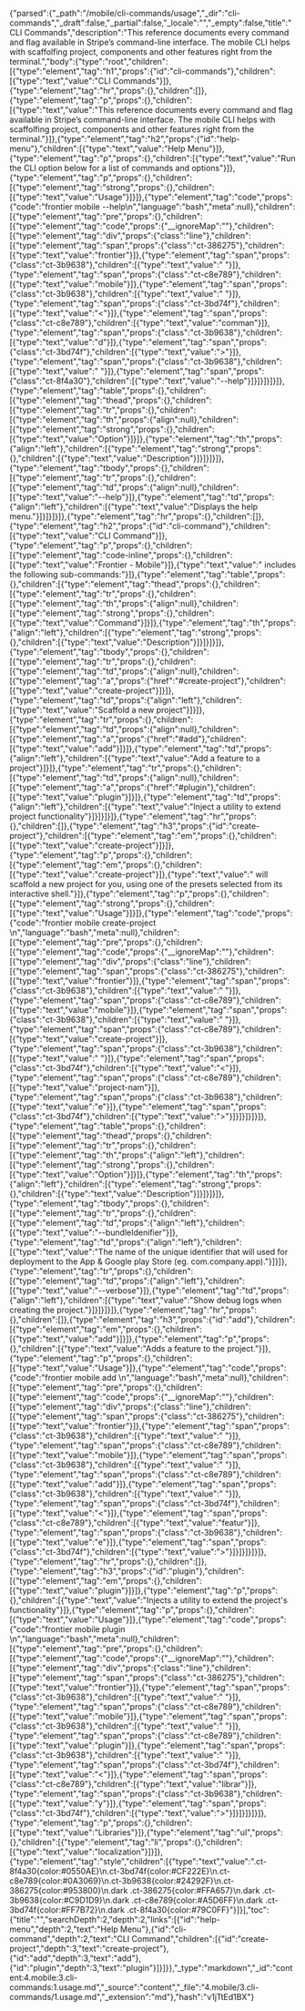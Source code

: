 {"parsed":{"_path":"/mobile/cli-commands/usage","_dir":"cli-commands","_draft":false,"_partial":false,"_locale":"","_empty":false,"title":"CLI Commands","description":"This reference documents every command and flag available in Stripe’s command-line interface. The mobile CLI helps with scaffolfing project, components and other features right from the terminal.","body":{"type":"root","children":[{"type":"element","tag":"h1","props":{"id":"cli-commands"},"children":[{"type":"text","value":"CLI Commands"}]},{"type":"element","tag":"hr","props":{},"children":[]},{"type":"element","tag":"p","props":{},"children":[{"type":"text","value":"This reference documents every command and flag available in Stripe’s command-line interface. The mobile CLI helps with scaffolfing project, components and other features right from the terminal."}]},{"type":"element","tag":"h2","props":{"id":"help-menu"},"children":[{"type":"text","value":"Help Menu"}]},{"type":"element","tag":"p","props":{},"children":[{"type":"text","value":"Run the CLI option below for a list of commands and options"}]},{"type":"element","tag":"p","props":{},"children":[{"type":"element","tag":"strong","props":{},"children":[{"type":"text","value":"Usage"}]}]},{"type":"element","tag":"code","props":{"code":"frontier mobile <command> --help\n","language":"bash","meta":null},"children":[{"type":"element","tag":"pre","props":{},"children":[{"type":"element","tag":"code","props":{"__ignoreMap":""},"children":[{"type":"element","tag":"div","props":{"class":"line"},"children":[{"type":"element","tag":"span","props":{"class":"ct-386275"},"children":[{"type":"text","value":"frontier"}]},{"type":"element","tag":"span","props":{"class":"ct-3b9638"},"children":[{"type":"text","value":" "}]},{"type":"element","tag":"span","props":{"class":"ct-c8e789"},"children":[{"type":"text","value":"mobile"}]},{"type":"element","tag":"span","props":{"class":"ct-3b9638"},"children":[{"type":"text","value":" "}]},{"type":"element","tag":"span","props":{"class":"ct-3bd74f"},"children":[{"type":"text","value":"<"}]},{"type":"element","tag":"span","props":{"class":"ct-c8e789"},"children":[{"type":"text","value":"comman"}]},{"type":"element","tag":"span","props":{"class":"ct-3b9638"},"children":[{"type":"text","value":"d"}]},{"type":"element","tag":"span","props":{"class":"ct-3bd74f"},"children":[{"type":"text","value":">"}]},{"type":"element","tag":"span","props":{"class":"ct-3b9638"},"children":[{"type":"text","value":" "}]},{"type":"element","tag":"span","props":{"class":"ct-8f4a30"},"children":[{"type":"text","value":"--help"}]}]}]}]}]},{"type":"element","tag":"table","props":{},"children":[{"type":"element","tag":"thead","props":{},"children":[{"type":"element","tag":"tr","props":{},"children":[{"type":"element","tag":"th","props":{"align":null},"children":[{"type":"element","tag":"strong","props":{},"children":[{"type":"text","value":"Option"}]}]},{"type":"element","tag":"th","props":{"align":"left"},"children":[{"type":"element","tag":"strong","props":{},"children":[{"type":"text","value":"Description"}]}]}]}]},{"type":"element","tag":"tbody","props":{},"children":[{"type":"element","tag":"tr","props":{},"children":[{"type":"element","tag":"td","props":{"align":null},"children":[{"type":"text","value":"--help"}]},{"type":"element","tag":"td","props":{"align":"left"},"children":[{"type":"text","value":"Displays the help menu."}]}]}]}]},{"type":"element","tag":"hr","props":{},"children":[]},{"type":"element","tag":"h2","props":{"id":"cli-command"},"children":[{"type":"text","value":"CLI Command"}]},{"type":"element","tag":"p","props":{},"children":[{"type":"element","tag":"code-inline","props":{},"children":[{"type":"text","value":"Frontier - Mobile"}]},{"type":"text","value":" includes the following sub-commands:"}]},{"type":"element","tag":"table","props":{},"children":[{"type":"element","tag":"thead","props":{},"children":[{"type":"element","tag":"tr","props":{},"children":[{"type":"element","tag":"th","props":{"align":null},"children":[{"type":"element","tag":"strong","props":{},"children":[{"type":"text","value":"Command"}]}]},{"type":"element","tag":"th","props":{"align":"left"},"children":[{"type":"element","tag":"strong","props":{},"children":[{"type":"text","value":"Description"}]}]}]}]},{"type":"element","tag":"tbody","props":{},"children":[{"type":"element","tag":"tr","props":{},"children":[{"type":"element","tag":"td","props":{"align":null},"children":[{"type":"element","tag":"a","props":{"href":"#create-project"},"children":[{"type":"text","value":"create-project"}]}]},{"type":"element","tag":"td","props":{"align":"left"},"children":[{"type":"text","value":"Scaffold a new project"}]}]},{"type":"element","tag":"tr","props":{},"children":[{"type":"element","tag":"td","props":{"align":null},"children":[{"type":"element","tag":"a","props":{"href":"#add"},"children":[{"type":"text","value":"add"}]}]},{"type":"element","tag":"td","props":{"align":"left"},"children":[{"type":"text","value":"Add a feature to a project"}]}]},{"type":"element","tag":"tr","props":{},"children":[{"type":"element","tag":"td","props":{"align":null},"children":[{"type":"element","tag":"a","props":{"href":"#plugin"},"children":[{"type":"text","value":"plugin"}]}]},{"type":"element","tag":"td","props":{"align":"left"},"children":[{"type":"text","value":"Inject a utility to extend project functionality"}]}]}]}]},{"type":"element","tag":"hr","props":{},"children":[]},{"type":"element","tag":"h3","props":{"id":"create-project"},"children":[{"type":"element","tag":"em","props":{},"children":[{"type":"text","value":"create-project"}]}]},{"type":"element","tag":"p","props":{},"children":[{"type":"element","tag":"em","props":{},"children":[{"type":"text","value":"create-project"}]},{"type":"text","value":" will scaffold a new project for you, using one of the presets selected from its interactive shell."}]},{"type":"element","tag":"p","props":{},"children":[{"type":"element","tag":"strong","props":{},"children":[{"type":"text","value":"Usage"}]}]},{"type":"element","tag":"code","props":{"code":"frontier mobile create-project <project-name>\n","language":"bash","meta":null},"children":[{"type":"element","tag":"pre","props":{},"children":[{"type":"element","tag":"code","props":{"__ignoreMap":""},"children":[{"type":"element","tag":"div","props":{"class":"line"},"children":[{"type":"element","tag":"span","props":{"class":"ct-386275"},"children":[{"type":"text","value":"frontier"}]},{"type":"element","tag":"span","props":{"class":"ct-3b9638"},"children":[{"type":"text","value":" "}]},{"type":"element","tag":"span","props":{"class":"ct-c8e789"},"children":[{"type":"text","value":"mobile"}]},{"type":"element","tag":"span","props":{"class":"ct-3b9638"},"children":[{"type":"text","value":" "}]},{"type":"element","tag":"span","props":{"class":"ct-c8e789"},"children":[{"type":"text","value":"create-project"}]},{"type":"element","tag":"span","props":{"class":"ct-3b9638"},"children":[{"type":"text","value":" "}]},{"type":"element","tag":"span","props":{"class":"ct-3bd74f"},"children":[{"type":"text","value":"<"}]},{"type":"element","tag":"span","props":{"class":"ct-c8e789"},"children":[{"type":"text","value":"project-nam"}]},{"type":"element","tag":"span","props":{"class":"ct-3b9638"},"children":[{"type":"text","value":"e"}]},{"type":"element","tag":"span","props":{"class":"ct-3bd74f"},"children":[{"type":"text","value":">"}]}]}]}]}]},{"type":"element","tag":"table","props":{},"children":[{"type":"element","tag":"thead","props":{},"children":[{"type":"element","tag":"tr","props":{},"children":[{"type":"element","tag":"th","props":{"align":"left"},"children":[{"type":"element","tag":"strong","props":{},"children":[{"type":"text","value":"Option"}]}]},{"type":"element","tag":"th","props":{"align":"left"},"children":[{"type":"element","tag":"strong","props":{},"children":[{"type":"text","value":"Description"}]}]}]}]},{"type":"element","tag":"tbody","props":{},"children":[{"type":"element","tag":"tr","props":{},"children":[{"type":"element","tag":"td","props":{"align":"left"},"children":[{"type":"text","value":"--bundleIdenifier"}]},{"type":"element","tag":"td","props":{"align":"left"},"children":[{"type":"text","value":"The name of the unique identifier that will used for deployment to the App & Google play Store (eg. com.company.app)."}]}]},{"type":"element","tag":"tr","props":{},"children":[{"type":"element","tag":"td","props":{"align":"left"},"children":[{"type":"text","value":"--verbose"}]},{"type":"element","tag":"td","props":{"align":"left"},"children":[{"type":"text","value":"Show debug logs when creating the project."}]}]}]}]},{"type":"element","tag":"hr","props":{},"children":[]},{"type":"element","tag":"h3","props":{"id":"add"},"children":[{"type":"element","tag":"em","props":{},"children":[{"type":"text","value":"add"}]}]},{"type":"element","tag":"p","props":{},"children":[{"type":"text","value":"Adds a feature to the project."}]},{"type":"element","tag":"p","props":{},"children":[{"type":"text","value":"Usage"}]},{"type":"element","tag":"code","props":{"code":"frontier mobile add <feature>\n","language":"bash","meta":null},"children":[{"type":"element","tag":"pre","props":{},"children":[{"type":"element","tag":"code","props":{"__ignoreMap":""},"children":[{"type":"element","tag":"div","props":{"class":"line"},"children":[{"type":"element","tag":"span","props":{"class":"ct-386275"},"children":[{"type":"text","value":"frontier"}]},{"type":"element","tag":"span","props":{"class":"ct-3b9638"},"children":[{"type":"text","value":" "}]},{"type":"element","tag":"span","props":{"class":"ct-c8e789"},"children":[{"type":"text","value":"mobile"}]},{"type":"element","tag":"span","props":{"class":"ct-3b9638"},"children":[{"type":"text","value":" "}]},{"type":"element","tag":"span","props":{"class":"ct-c8e789"},"children":[{"type":"text","value":"add"}]},{"type":"element","tag":"span","props":{"class":"ct-3b9638"},"children":[{"type":"text","value":" "}]},{"type":"element","tag":"span","props":{"class":"ct-3bd74f"},"children":[{"type":"text","value":"<"}]},{"type":"element","tag":"span","props":{"class":"ct-c8e789"},"children":[{"type":"text","value":"featur"}]},{"type":"element","tag":"span","props":{"class":"ct-3b9638"},"children":[{"type":"text","value":"e"}]},{"type":"element","tag":"span","props":{"class":"ct-3bd74f"},"children":[{"type":"text","value":">"}]}]}]}]}]},{"type":"element","tag":"hr","props":{},"children":[]},{"type":"element","tag":"h3","props":{"id":"plugin"},"children":[{"type":"element","tag":"em","props":{},"children":[{"type":"text","value":"plugin"}]}]},{"type":"element","tag":"p","props":{},"children":[{"type":"text","value":"Injects a utility to extend the project's functionality"}]},{"type":"element","tag":"p","props":{},"children":[{"type":"text","value":"Usage"}]},{"type":"element","tag":"code","props":{"code":"frontier mobile plugin <library>\n","language":"bash","meta":null},"children":[{"type":"element","tag":"pre","props":{},"children":[{"type":"element","tag":"code","props":{"__ignoreMap":""},"children":[{"type":"element","tag":"div","props":{"class":"line"},"children":[{"type":"element","tag":"span","props":{"class":"ct-386275"},"children":[{"type":"text","value":"frontier"}]},{"type":"element","tag":"span","props":{"class":"ct-3b9638"},"children":[{"type":"text","value":" "}]},{"type":"element","tag":"span","props":{"class":"ct-c8e789"},"children":[{"type":"text","value":"mobile"}]},{"type":"element","tag":"span","props":{"class":"ct-3b9638"},"children":[{"type":"text","value":" "}]},{"type":"element","tag":"span","props":{"class":"ct-c8e789"},"children":[{"type":"text","value":"plugin"}]},{"type":"element","tag":"span","props":{"class":"ct-3b9638"},"children":[{"type":"text","value":" "}]},{"type":"element","tag":"span","props":{"class":"ct-3bd74f"},"children":[{"type":"text","value":"<"}]},{"type":"element","tag":"span","props":{"class":"ct-c8e789"},"children":[{"type":"text","value":"librar"}]},{"type":"element","tag":"span","props":{"class":"ct-3b9638"},"children":[{"type":"text","value":"y"}]},{"type":"element","tag":"span","props":{"class":"ct-3bd74f"},"children":[{"type":"text","value":">"}]}]}]}]}]},{"type":"element","tag":"p","props":{},"children":[{"type":"text","value":"Libraries"}]},{"type":"element","tag":"ul","props":{},"children":[{"type":"element","tag":"li","props":{},"children":[{"type":"text","value":"localization"}]}]},{"type":"element","tag":"style","children":[{"type":"text","value":".ct-8f4a30{color:#0550AE}\n.ct-3bd74f{color:#CF222E}\n.ct-c8e789{color:#0A3069}\n.ct-3b9638{color:#24292F}\n.ct-386275{color:#953800}\n.dark .ct-386275{color:#FFA657}\n.dark .ct-3b9638{color:#C9D1D9}\n.dark .ct-c8e789{color:#A5D6FF}\n.dark .ct-3bd74f{color:#FF7B72}\n.dark .ct-8f4a30{color:#79C0FF}"}]}],"toc":{"title":"","searchDepth":2,"depth":2,"links":[{"id":"help-menu","depth":2,"text":"Help Menu"},{"id":"cli-command","depth":2,"text":"CLI Command","children":[{"id":"create-project","depth":3,"text":"create-project"},{"id":"add","depth":3,"text":"add"},{"id":"plugin","depth":3,"text":"plugin"}]}]}},"_type":"markdown","_id":"content:4.mobile:3.cli-commands:1.usage.md","_source":"content","_file":"4.mobile/3.cli-commands/1.usage.md","_extension":"md"},"hash":"v1jTtEd1BX"}